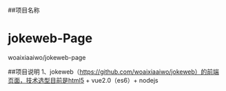 ##项目名称
# jokeweb-Page
woaixiaaiwo/jokeweb-page

##项目说明
1、jokeweb（https://github.com/woaixiaaiwo/jokeweb）的前端页面，技术选型目前是html5 + vue2.0（es6）+ nodejs
